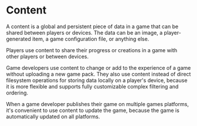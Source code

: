 # Content

A content is a global and persistent piece of data in a game that can be shared between players or devices. The data can be an image, a player-generated item, a game configuration file, or anything else.

Players use content to share their progress or creations in a game with other players or between devices.

Game developers use content to change or add to the experience of a game without uploading a new game pack. They also use content instead of direct filesystem operations for storing data locally on a player's device, because it is more flexible and supports fully customizable complex filtering and ordering.

When a game developer publishes their game on multiple games platforms, it's convenient to use content to update the game, because the game is automatically updated on all platforms.
